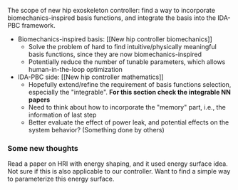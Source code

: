 
The scope of new hip exoskeleton controller: find a way to incorporate biomechanics-inspired basis functions, and integrate the basis into the IDA-PBC framework.
- Biomechanics-inspired basis: [[New hip controller biomechanics]]
	- Solve the problem of hard to find intuitive/physically meaningful basis functions, since they are now biomechanics-inspired
	- Potentially reduce the number of tunable parameters, which allows human-in-the-loop optimization
- IDA-PBC side: [[New hip controller mathematics]]
	- Hopefully extend/refine the requirement of basis functions selection, especially the "integrable". **For this section check the integrable NN papers**
	- Need to think about how to incorporate the "memory" part, i.e., the information of last step
	- Better evaluate the effect of power leak, and potential effects on the system behavior? (Something done by others)


### Some new thoughts

Read a paper on HRI with energy shaping, and it used energy surface idea. Not sure if this is also applicable to our controller. Want to find a simple way to parameterize this energy surface.